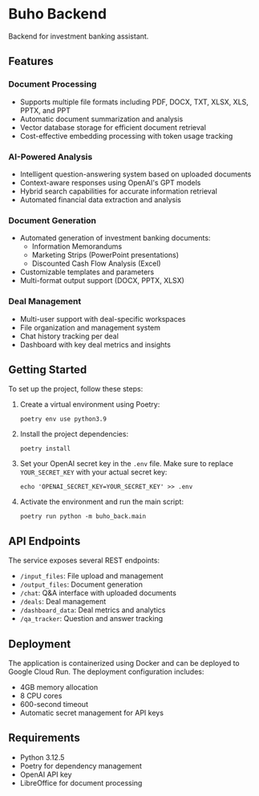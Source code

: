 # Buho Backend
Backend for investment banking assistant.

## Features

### Document Processing
- Supports multiple file formats including PDF, DOCX, TXT, XLSX, XLS, PPTX, and PPT
- Automatic document summarization and analysis
- Vector database storage for efficient document retrieval
- Cost-effective embedding processing with token usage tracking

### AI-Powered Analysis
- Intelligent question-answering system based on uploaded documents
- Context-aware responses using OpenAI's GPT models
- Hybrid search capabilities for accurate information retrieval
- Automated financial data extraction and analysis

### Document Generation
- Automated generation of investment banking documents:
  - Information Memorandums
  - Marketing Strips (PowerPoint presentations)
  - Discounted Cash Flow Analysis (Excel)
- Customizable templates and parameters
- Multi-format output support (DOCX, PPTX, XLSX)

### Deal Management
- Multi-user support with deal-specific workspaces
- File organization and management system
- Chat history tracking per deal
- Dashboard with key deal metrics and insights

## Getting Started
To set up the project, follow these steps:

1. Create a virtual environment using Poetry:

    ```shell
    poetry env use python3.9
    ```

2. Install the project dependencies:

    ```shell
    poetry install
    ```

3. Set your OpenAI secret key in the `.env` file. Make sure to replace `YOUR_SECRET_KEY` with your actual secret key:

    ```shell
    echo 'OPENAI_SECRET_KEY=YOUR_SECRET_KEY' >> .env
    ```

4. Activate the environment and run the main script:

    ```shell
    poetry run python -m buho_back.main
    ```

## API Endpoints

The service exposes several REST endpoints:

- `/input_files`: File upload and management
- `/output_files`: Document generation
- `/chat`: Q&A interface with uploaded documents
- `/deals`: Deal management
- `/dashboard_data`: Deal metrics and analytics
- `/qa_tracker`: Question and answer tracking

## Deployment

The application is containerized using Docker and can be deployed to Google Cloud Run. The deployment configuration includes:

- 4GB memory allocation
- 8 CPU cores
- 600-second timeout
- Automatic secret management for API keys

## Requirements

- Python 3.12.5
- Poetry for dependency management
- OpenAI API key
- LibreOffice for document processing